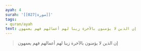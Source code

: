 ```yaml
---
ayah: 4
surah: '[[027|سورة]]'
tags:
- quran/ayah
text: إن الذين لا يؤمنون بالآخرة زينا لهم أعمالهم فهم يعمهون
---
```

> إن الذين لا يؤمنون بالآخرة زينا لهم أعمالهم فهم يعمهون
